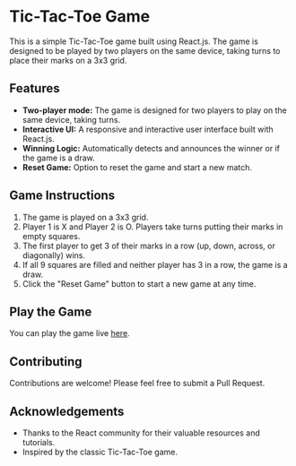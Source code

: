 # Tic-Tac-Toe Game

This is a simple Tic-Tac-Toe game built using React.js. The game is designed to be played by two players on the same device, taking turns to place their marks on a 3x3 grid.

## Features

- **Two-player mode:** The game is designed for two players to play on the same device, taking turns.
- **Interactive UI:** A responsive and interactive user interface built with React.js.
- **Winning Logic:** Automatically detects and announces the winner or if the game is a draw.
- **Reset Game:** Option to reset the game and start a new match.

## Game Instructions

1. The game is played on a 3x3 grid.
2. Player 1 is X and Player 2 is O. Players take turns putting their marks in empty squares.
3. The first player to get 3 of their marks in a row (up, down, across, or diagonally) wins.
4. If all 9 squares are filled and neither player has 3 in a row, the game is a draw.
5. Click the "Reset Game" button to start a new game at any time.

## Play the Game

You can play the game live [here](https://your-vercel-app-url.vercel.app).

## Contributing

Contributions are welcome! Please feel free to submit a Pull Request.

## Acknowledgements

- Thanks to the React community for their valuable resources and tutorials.
- Inspired by the classic Tic-Tac-Toe game.
